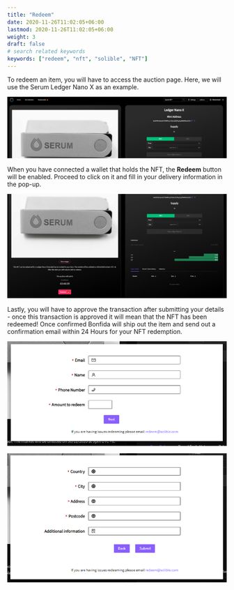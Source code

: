 ```yaml
---
title: "Redeem"
date: 2020-11-26T11:02:05+06:00
lastmod: 2020-11-26T11:02:05+06:00
weight: 3
draft: false
# search related keywords
keywords: ["redeem", "nft", "solible", "NFT"]
---
```


To redeem an item, you will have to access the auction page. Here, we will use the Serum Ledger Nano X as an example.

![redeem-1](redeem-1.png)

When you have connected a wallet that holds the NFT, the **Redeem** button will be enabled. Proceed to click on it and fill in your delivery information in the pop-up.

![redeem-2](redeem-2.png)

Lastly, you will have to approve the transaction after submitting your details - once this transaction is approved it will mean that the NFT has been redeemed! Once confirmed Bonfida will ship out the item and send out a confirmation email within 24 Hours for your NFT redemption.

![redeem-3](redeem-3.png)

![redeem-4](redeem-4.png)
